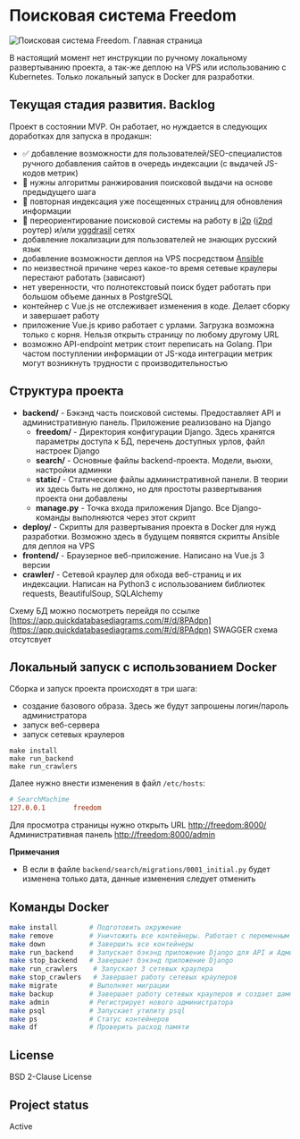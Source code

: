 # Поисковая система Freedom

![Поисковая система Freedom. Главная страница](https://user-images.githubusercontent.com/69031401/235291923-0e5e8436-7605-4b05-8f51-74893a8837f3.png)

В настоящий момент нет инструкции по ручному локальному развертыванию проекта, 
а так-же деплою на VPS или использованию с Kubernetes. Только локальный запуск в Docker для разработки.

## Текущая стадия развития. Backlog

Проект в состоянии MVP. Он работает, но нуждается в следующих доработках для запуска в продакшн:
* ✅ добавление возможности для пользователей/SEO-специалистов ручного добавления сайтов в очередь индексации (с выдачей JS-кодов метрик)
* 🔺 нужны алгоритмы ранжирования поисковой выдачи на основе предыдущего шага
* 🔺 повторная индексация уже посещенных страниц для обновления информации
* 🔺 переориентирование поисковой системы на работу в [i2p](https://ru.wikipedia.org/wiki/I2P) ([i2pd](https://i2pd.website/) роутер) и/или [yggdrasil](https://ru.wikipedia.org/wiki/Yggdrasil) сетях
* добавление локализации для пользователей не знающих русский язык
* добавление возможности деплоя на VPS посредством [Ansible](https://ru.wikipedia.org/wiki/Ansible)
* по неизвестной причине через какое-то время сетевые краулеры перестают работать (зависают)
* нет уверенности, что полнотекстовый поиск будет работать при большом объеме данных в PostgreSQL
* контейнер с Vue.js не отслеживает изменения в коде. Делает сборку и завершает работу
* приложение Vue.js криво работает с урлами. Загрузка возможна только с корня. Нельзя открыть страницу по любому другому URL
* возможно API-endpoint метрик стоит переписать на Golang. При частом поступлении информации от JS-кода интеграции метрик могут возникнуть трудности с производительностью

## Структура проекта

- __backend/__ - Бэкэнд часть поисковой системы. Предоставляет API и административную панель. Приложение реализовано на Django
    - __freedom/__ - Директория конфигурации Django. Здесь хранятся параметры доступа к БД, перечень доступных урлов, файл настроек Django
    - __search/__ - Основные файлы backend-проекта. Модели, вьюхи, настройки админки
    - __static/__ - Статические файлы административной панели. В теории их здесь быть не должно, но для простоты развертывания проекта они добавлены
    - __manage.py__ - Точка входа приложения Django. Все Django-команды выполняются через этот скрипт
- __deploy/__ - Скрипты для развертывания проекта в Docker для нужд разработки. Возможно здесь в будущем появятся скрипты Ansible для деплоя на VPS
- __frontend/__ - Браузерное веб-приложение. Написано на Vue.js 3 версии
- __crawler/__ - Сетевой краулер для обхода веб-страниц и их индексации. Написан на Python3 с использованием библиотек requests, BeautifulSoup, SQLAlchemy

Схему БД можно посмотреть перейдя по ссылке [https://app.quickdatabasediagrams.com/#/d/8PAdpn](https://app.quickdatabasediagrams.com/#/d/8PAdpn)
SWAGGER схема отсутсвует


## Локальный запуск с использованием Docker

Сборка и запуск проекта происходят в три шага:
* создание базового образа. Здесь же будут запрошены логин/пароль администратора
* запуск веб-сервера
* запуск сетевых краулеров
```
make install
make run_backend
make run_crawlers
```

Далее нужно внести изменения в файл `/etc/hosts`:
```ini
# SearchMachime
127.0.0.1       freedom
```

Для просмотра страницы нужно открыть URL [http://freedom:8000/](http://freedom:8000/) \
Административная панель [http://freedom:8000/admin](http://freedom:8000/admin)

**Примечания**
* В если в файле `backend/search/migrations/0001_initial.py` будет изменена только дата, 
данные изменения следует отменить

## Команды Docker
```bash
make install        # Подготовить окружение
make remove         # Уничтожить все контейнеры. Работает с переменным успехом
make down           # Завершить все контейнеры
make run_backend    # Запускает бэкэнд приложение Django для API и Административной панели
make stop_backend   # Завершает бэкэнд приложение Django
make run_crawlers    # Запускает 3 сетевых краулера
make stop_crawlers   # Завершает работу сетевых краулеров
make migrate        # Выполняет миграции
make backup         # Завершает работу сетевых краулеров и создает дамп БД в файле `dump.sql`
make admin          # Регистрирует нового администратора
make psql           # Запускает утилиту psql
make ps             # Статус контейнеров
make df             # Проверить расход памяти
```

## License
BSD 2-Clause License

## Project status
Active